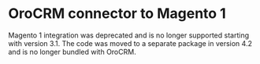 OroCRM connector to Magento 1
=============================

Magento 1 integration was deprecated and is no longer supported starting with version 3.1.
The code was moved to a separate package in version 4.2 and is no longer bundled with OroCRM.
